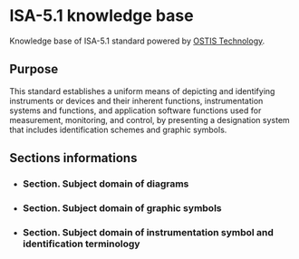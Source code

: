 # ISA-5.1 knowledge base #

Knowledge base of ISA-5.1 standard powered by [OSTIS Technology](https://github.com/ostis-dev).

## Purpose

This standard establishes a uniform means of depicting and identifying instruments or devices and their
inherent functions, instrumentation systems and functions, and application software functions used for
measurement, monitoring, and control, by presenting a designation system that includes identification
schemes and graphic symbols.

## Sections informations

* ### Section. Subject domain of diagrams
* ### Section. Subject domain of graphic symbols
* ### Section. Subject domain of instrumentation symbol and identification terminology
